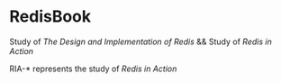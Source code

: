 RedisBook
=========

Study of *The Design and Implementation of Redis* &&
Study of *Redis in Action*

RIA-* represents the study of *Redis in Action*


